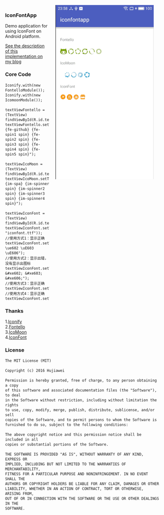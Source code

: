 <img src="iconfont.gif" width="320" align="right" hspace="20">

### IconFontApp

Demo application for using IconFont on Android platform.

[See the description of this implementation on my blog](http://hujiaweibujidao.github.io/blog/2016/06/25/Ways-to-Use-Icons-on-Android-2/)

### Core Code

```
Iconify.with(new FontelloModule());
Iconify.with(new IcomoonModule());

textViewFontello = (TextView) findViewById(R.id.textView_fontello);
textViewFontello.setText("{fe-github} {fe-spin1 spin} {fe-spin2 spin} {fe-spin3 spin} {fe-spin4 spin} {fe-spin5 spin}");

textViewIcoMoon = (TextView) findViewById(R.id.textView_icomoon);
textViewIcoMoon.setText("{im-spa} {im-spinner spin} {im-spinner2 spin} {im-spinner3 spin} {im-spinner4 spin}");

textViewIconFont = (TextView) findViewById(R.id.textView_iconfont);
textViewIconFont.setTypeface(Typeface.createFromAsset(getAssets(), "iconfont.ttf"));
//使用方式1：显示正确
textViewIconFont.setText("\ue601 \ue602 \uE603 \uE606");
//使用方式2：显示出错，没有显示出图标
textViewIconFont.setText("&#xe601; &#xe602; &#xe603; &#xe606;");
//使用方式3：显示正确
textViewIconFont.setText(R.string.text_iconfont_utf8);
//使用方式4：显示正确
textViewIconFont.setText(R.string.text_iconfont_unicode);
```

### Thanks

1.[Iconify](https://github.com/JoanZapata/android-iconify)     
2.[Fontello](https://github.com/fontello/fontello)      
3.[IcoMoon](https://icomoon.io/app/)     
4.[IconFont](http://www.iconfont.cn/)       

### License

```
The MIT License (MIT)

Copyright (c) 2016 Hujiawei

Permission is hereby granted, free of charge, to any person obtaining a copy
of this software and associated documentation files (the "Software"), to deal
in the Software without restriction, including without limitation the rights
to use, copy, modify, merge, publish, distribute, sublicense, and/or sell
copies of the Software, and to permit persons to whom the Software is
furnished to do so, subject to the following conditions:

The above copyright notice and this permission notice shall be included in all
copies or substantial portions of the Software.

THE SOFTWARE IS PROVIDED "AS IS", WITHOUT WARRANTY OF ANY KIND, EXPRESS OR
IMPLIED, INCLUDING BUT NOT LIMITED TO THE WARRANTIES OF MERCHANTABILITY,
FITNESS FOR A PARTICULAR PURPOSE AND NONINFRINGEMENT. IN NO EVENT SHALL THE
AUTHORS OR COPYRIGHT HOLDERS BE LIABLE FOR ANY CLAIM, DAMAGES OR OTHER
LIABILITY, WHETHER IN AN ACTION OF CONTRACT, TORT OR OTHERWISE, ARISING FROM,
OUT OF OR IN CONNECTION WITH THE SOFTWARE OR THE USE OR OTHER DEALINGS IN THE
SOFTWARE.
```